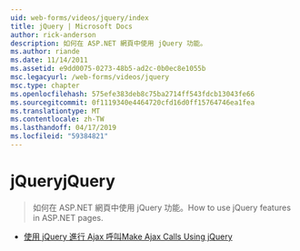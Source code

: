 ```yaml
---
uid: web-forms/videos/jquery/index
title: jQuery | Microsoft Docs
author: rick-anderson
description: 如何在 ASP.NET 網頁中使用 jQuery 功能。
ms.author: riande
ms.date: 11/14/2011
ms.assetid: e9dd0075-0273-48b5-ad2c-0b0ec8e1055b
msc.legacyurl: /web-forms/videos/jquery
msc.type: chapter
ms.openlocfilehash: 575efe383deb8c75ba2714ff543fdcb13043fe66
ms.sourcegitcommit: 0f1119340e4464720cfd16d0ff15764746ea1fea
ms.translationtype: MT
ms.contentlocale: zh-TW
ms.lasthandoff: 04/17/2019
ms.locfileid: "59384821"
---
```

# <a name="jquery"></a><span data-ttu-id="6b90f-103">jQuery</span><span class="sxs-lookup"><span data-stu-id="6b90f-103">jQuery</span></span>

> <span data-ttu-id="6b90f-104">如何在 ASP.NET 網頁中使用 jQuery 功能。</span><span class="sxs-lookup"><span data-stu-id="6b90f-104">How to use jQuery features in ASP.NET pages.</span></span>


- [<span data-ttu-id="6b90f-105">使用 jQuery 進行 Ajax 呼叫</span><span class="sxs-lookup"><span data-stu-id="6b90f-105">Make Ajax Calls Using jQuery</span></span>](how-do-i-make-ajax-calls-using-jquery.md)
